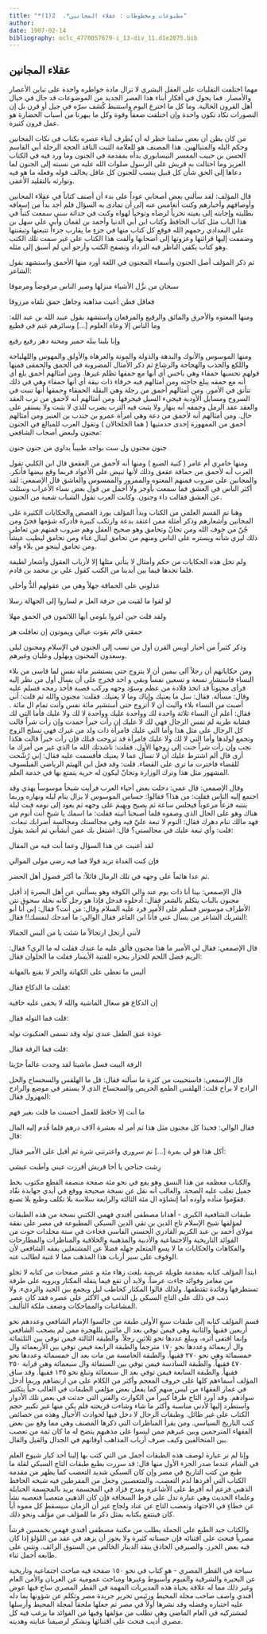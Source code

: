 ```yaml
---
title: "*مطبوعات ومخطوطات : عقلاء المجانين*.  2(1)"
author: 
date: 1907-02-14
bibliography: oclc_4770057679-i_13-div_11.d1e2075.bib
---
```




##  عقلاء المجانين 


 مهما اختلفت التقلبات على العقل البشري لا تزال مادة خواطره واحدة على تباين الأعصار والأمصار. فما يجول في أفكار أبناء هذا العصر الجديد من الموضوعات قد جال في خيال أهل القرون الخالية. وما كل ما اخترع اليوم واستنبط كُشف سرّه في جيل أو قرن بل إن التصورات تكاد تكون واحدة وإن اختلفت ضعفاً وقوة وكل ما يبهرنا من أسباب الحضارة هو عمل قرون كثيرة. 

 من كان يظن أن بعض سلفنا خطر له أن يُطرف أبناء عصره بكتاب في نكات المجانين وحكم البله والمتبالهين. هذا المصنف هو للعلامة الثبت الناقد الحجة الرحلة أبي القاسم الحسن بن حبيب المفسر النيسابوري بدأه بمقدمة في الجنون وما ورد فيه في الكتاب العزيز وما احتالت به قريش على الرسول صلوات الله عليه من نسبته إلى الجنون لما دعاها إلى الحق شأن كل قبيل ينسب للجنون كل عاقل يخالف قوله وفعله ما هو فيه وتوارثه بالتقليد الأعمى. 

 قال المؤلف: لقد سألني بعض أصحابي عوداً على بدء أن أصنف كتاباً في عقلاء المجانين وأوصافهم وأخبارهم وكنت أتغامس عنه إلى أن تمادى به السؤال فلم أجد بداً من إسعافه بطلبته وإجابته إلى بغيته تحرياً لرضاه وتوخياً لهواه وكنت في حداثة سني سمعت كتباً في هذا الباب مثل كتاب الحافظ وكتاب ابن أبي الدنيا وأحمد بن لقمان وأبي علي سهل بن علي البغدادي رحمهم الله فوقع كل كتاب منها في جزءٍ ما يقارب   جزءاً تتبعتها وتيقنتها وضممت إليها قرائنها وعزوتها إلى أصحابها وألفت هذا الكتاب على غير سمت تلك الكتب وهو كتاب يكفي الناظر فيه الترداد وتصفح الكتب وأرجو أني لم أسبق إلى مثله. 

 ثم ذكر المؤلف أصل الجنون وأسماء المجنون في اللغة أورد منها الأحمق واستشهد بقول الشاعر: 

 سبحان من نزَّل الأشياء منزلها   وصير الناس مرفوضاً ومرموقا  

 فعاقل فطن أعيت مذاهبه   وجاهل حمق تلقاه مرزوقا  

 ومنها المعتوه والأخرق والمائق والرقيع والمرقعان واستشهد بقول عبيد الله بن عبد الله:   وما الناس إلا وعاة العلوم  [...]  وسائرهم غنم في قطيع 

 وإنا بلينا ببله حمير   ومحنة دهر رفيع رقيع  

 ومنها الموسوس والأنوك والبدهة والذولة والموتة والعرهاة والأولق والمهوس واللهلباجة واللكع والجذب والهجاجة والرشاع ثم ذكر الأمثال المضروبة في الحمق والحمقى فمنها قولهم تحسبها حمقاء وهي باخس أي أنها مع حمقها تظلم غيرها. ومن أمثالهم أحمق بلغ أي أنه مع حمقه يبلغ حاجته ومن أمثالهم فيه خرقاء ذات نيقة أي أنها حمقاء وهي في ذلك تتأنق في الأمور. ومن أمثالهم أحمق من رجلة وهي البقلة الحمقاء وحمقها أنها تنبت في السروح ومسايل الأودية فيجيء السيل فيجرفها. ومن أمثالهم أنه لأحمق من ترب العقد والعقد عقد الرمل وحمقه أنه ينهار ولا يثبت فيه الترب يضرب للذي لا يثبت ولا يستقر على حال. ومن أمثالهم أنه لأحمق من دعة وهي امرأة عمرو بن جندب بن العنبر ومن أمثالهم أحمق من الممهورة  إحدى  حدمتيها ( هما الخلخالان ) وتقول العرب للمبالغ في الجنون مجنون ولبعض أصحاب الشافعي: 

 جنون مجنون ول  ست  بواجد   طبيباً يداوي من جنون جنون  

 ومنها خامري أم عامر ( كنية الضبع ) ومنها أنه لأحمق من العقعق قال ابن الكلبي   تقول العرب أنه لأحمق من حماقة عقعق وذلك لأنها تبيض على الأعواد فربما وقع بيضها فأنكر. والمجانين على ضروب فمنهم المعتوه والممرور والممسوس والعاشق قال الإصمعي: لقد أكثر الناس في العشق فما سمعت بأوجز ولا أجمل من قول بعض نساء الأعراب وسئلت عن العشق فقالت داء وجنون. وكانت العرب تقول الشباب شعبة من الجنون. 

 وهنا تم القسم العلمي من الكتاب وبدأ المؤلف يورد القصص والحكايات الكثيرة على المجانين وأشعارهم وذكر أمثلة ممن اعتقد بدعة وارتكب كبيرة فأدركه شؤمها فجنّ ومن جُنّ من خوف الله ومن تجانّ وتحامق وهو صحيح العقل وهم ضروب فمنهم من تعاطى ذلك ليري شأنه ويستره على الناس ومنهم من تحامق لينال غناء ومن تحامق ليطيب عيشاً ومن تحامق لينجو من بلاء وآفة. 

 ولم تخل هذه الحكايات من حكم وأمثال لا يتأتى مثلها إلا لأرباب العقول وأشعار لطيفة قلما   تجدها فيما بين أيدينا من الكتب كقول علي بن محمد بن قادم. 

 عذلوني على الحماقة جهلاً   وهي من عقولهم ألذُّ وأحلى  

 لو لقوا ما لقيت من حرفة العل   م لساروا إلى الجهالة رسلا  

 ولقد قلت حين أغروا بلومي   أيها اللائمون في الحمق مهلا  

 حمقي قائم بقوت عيالي   ويموتون إن تعاقلت هز  

 وذكر كثيراً من أخبار أويس القرن أول من نسب إلى الجنون في الإسلام ومجنون ليلى وسعدون المجنون وبهلول وعليان وغيرهم. 

 ومن حكاياتهم أن رجلاً آلى بيمين أن لا يتزوج حتى يستشير  مائة  نفس لما قاسى من بلاء النساء فاستشار  تسعة  و  تسعين  نفساً وبقي و  احد  فخرج على أن يسأل أول من نظر إليه فرأى مجنوناً قد اتخذ قلادة من عظم وسوّد وجهه وركب قصبة فأخذ رمحه فسلم عليه وقال: مسألة. فقال: سل ما يعنيك وإياك وما لا يعنيك. فقلت: مجنون   والله ثم قلت: أني أصبت من النساء بلاء وآليت أن لا أتزوج حتى أستشير  مائة  نفس وأنت تمام ال  مائة  . فقال: أعلم أن النساء  ثلاثة  واحدة لك وواحدة عليك وواحدة لا لك ولا عليك فأما التي لك فشابة طرية لم تمس الرجال فهي لك لا عليك إن رأت خيراً حمدت وإن رأت شراٌ قالت كل الرجال على مثل هذا وأما التي عليك فامرأة ذات ولد من غيرك فهي تسلخ الزوج وتجمع لولدها وأما التي لا لك ولا عليك فامرأة قد تزوجت قبلك فإن رأت خيراً قالت هكذا تجب وإن رأت شراً حنت إلى زوجها الأول. فقلت: ناشدتك الله ما الذي غير من أمرك ما أرى قال ألم اشترط عليك أن لا تسأل عما لا يعنيك فأقسمت عليه فقال: إني رُشّحت للقضاء فاخترت ما ترى على القضاء. قلت: وقد فعل ابن الهيثم الرياضي الفيلسوف المشهور مثل هذا وترك الوزارة وتجانّ ليكون له حرية يتمتع بها في خدمة العلم. 

 وقال الإصمعي: قال عمي: دخلت بعض أحياء العرب فرأيت شيخاً موسوساً يهذي وقد اجتمع إليه الناس فقلت: من هذا؟ فقالوا: حساس الموسوس لا يزال ينام ليله ونهاره وربما ينتبه فزعاً مرعوباً فيجلس ساعة ثم يصيح ويهيم على وجهه ثم يعود إلى نومه فبت ليلة هناك وهو على الحال الذي وصفوه فلما أصبحنا أتيته فقلت: ما اسمك يا شيخ أنت أنوم من فهد مالك تنام دهرك فقال: النوم لا تبعة عليّ فيه وفي مجالستك ومجالسة أضرابك تبعات.   قلت: وأي تبعة عليك في مجالستي؟ قال: اشتغل بك عمن أنشأني ثم أنشد يقول: 

 لقد أغنيت عن هذا السؤال   وعما أنت فيه من المقال  

 فإن كنت الغداة تريد قولا   فما فيه رضى مولى الموالي  

 ثم عدا هائماً على وجهه في تلك الرمال قائلاً: ما أكثر فضول أهل الحضر. 

 قال الإصمعي: بينا أنا ذات يوم عند والي الكوفة وهو يسألني عن أهل البصرة إذ أقبل مجنون بالباب يتكلم بالشعر فقال: أدخلوه فدخل فإذا هو رجل كأنه نخلة   سحوق نتن الأطراف موسوس فسلم على الأمير فرد عليه السلام وقال: من أنت؟ فقال: إني أنا أبو الشريك الشاعر من يسأل عني فأنا ابن الفاغر فقال الوالي: ما أمدحك لنفسك!! فقال: 

 لأنني أرتجل ارتجالاً   ما شئت يا من ألبس الجمالا  

 قال الإصمعي: فقال لي الأمير ما هذا مجنون فألق عليه ما عندك فقلت له ما الري؟ فقال: الريم فضل اللحم للجزار ينحره للفتية الأيسار فقلت ما الحلوان فقال: 

 أليس ما تعطي على الكهانة   والحر لا يقنع بالمهانة  

 فقلت ما الدكاع فقال: 

 إن الدكاع هو سعال الماشية   والله لا يخفى عليه خافية  

 قلت فما التوله فقال: 

 عوذة عنق الطفل عندي توله   وقد تسمى العنكبوت توله  

 قلت فما الرفة فقال: 

 الرفة البيت فسل ماشيتا   لقد وجدت عالماً خرّيتا  

 قال الإسمعي: فاستحييت من كثرة ما سألته فقال: قل ما الهلقس والسحساح والحل الرادح لا براح قلت: الهلقس الطمع الحريص والسحساح الذي لا يستقر في موضع والرادح المهزول فقال: 

 ما أنت إلا حافظ للعمل   أحسنت ما قلت بغير فهم  

 فقال الوالي: فحبذا كل مجنون مثل هذا ثم أمر له بعشرة  آلاف  درهم فلما قُدم إليه المال قال: 

 أكل هذا هو لي بمرة  [...]  تم سروري واعترتني شرة   ثم أقبل على الأمير فقال: 

 رِشت جناحي يا أخا قريش   أقررت عيني وأطبت عيشي  

 والكتاب معظمه من هذا النسق وهو يقع في نحو  مئة  صفحة منصفة القطع مكتوب بخط جميل تغلب عليه الصحة. والغالب أنه نقل عن نسخة صحيحة ووقع في أيدي جهابذة نقّاد فقوّموا منآده وأوده أما إنشاؤه ال  مئة  الثالثة والرابعة سلاسة بلا تكلف وطبع بلا تصنع.  

 طبقات الشافعية الكبرى - أهدانا مصطفى أفندي فهمي الكتبي نسخة من هذه الطبقات لمؤلفها شيخ الإسلام تاج الدين بن تقي الدين السبكي المطبوعة في مصر على نفقة مولاي أحمد بن عبد الكريم القادري الحسني الفاسي فجاءت في  ستة  مجلدات حوت من الفوائد التاريخية والاجتماعية والأدبية والمذهبية والخلافية والمناظرات والمطارحات والفكاهات والحكايات ما لا يسع المتعلم جهله فضلاً عن المشتغلين بفقه الشافعي لأن الوقوف على سير أرباب هذا المذهب مما لا غنية لطالب عنه. 

 ابتدأ المؤلف كتابه بمقدمة طويلة عريضة بلغت زهاء  مئة  و  عشر  صفحات من كتابه لا تخلو من مغامز وفوائد جاءت عرضاً. ولابد أن تقع فيما ينقله المكثار ويرويه على طرفة تستطرفها وفائدة تقتطفها. ولذلك قالوا المكثار كحاطب ليل ويجمع بين الجيد والرديء. ولا ذنب في ذلك على التاج السبكي بل الذنب في الأكثر على عصره فقد كان عصر المشاغبات والمماحكات وضعف ملكة التأليف. 

 قسم المؤلف كتابه إلى طبقات سبعٍ الأولى طبقة من جالسوا الإمام الشافعي وعددهم نحو  أربعين  فقيهاً والثانية وهي فيمن توفي بعد ال  مائتين  يللهجرة ممن لم يصحب الشافعي وإنما اقتفى أثره، ويبلغ عددها نحو  ثلاثين  رجلاً. والطبقة الثالثة فيمن توفي بين الثلثمائة وال  أربعمائة  وعددها نحو  ١٧٠  مترجماً والطبقة الرابعة فيمن توفي بين الأربعمائة وال  خمسمائة  وهي نحو  ٢٧٠  فقيهاً. والطبقة الخامسة من مات بعد ال  خمسمائة  وعددها نحو  ٤٧٠  فقيهاً. والطبقة السادسة فيمن توفي بين الستمائة وال  سبعمائة  وهي قرابة  ٢٥٠  فقيهاً. والطبقة   السابعة فيمن توفي بعد ال  سبعمائة  وتبلغ نحو  ١٣٥  فقيهاً. وقد ساق المؤلف أسماءهم كلها على حروف المعجم وأكثر من الكلام على من ارتضاهم وربما أدخل في غمار الفقهاء من ليس منهم كما يفعل بعض مؤلفي الطبقات في الغالب حباُ بتكثير سوادهم.   وقد أورد التاج طرفاً كبيراً من الكوارث والفتن التي حدثت في بعض تلك الأدوار واستطرد إليها لأدنى مناسبة وأكثر ما شاء وشاءت قريحته فلم يكن منها غير تكبير حجم الكتاب على غير طائل. وطبقات الرجال لا دخل فيها لحوادث الأجيال وهذه من خصائص كتب التاريخ السياسي. ومن يقرأ المناظرات التي ذكرها المصنف وهي مما وقع بين بعض الفقهاء المترجمين وبين غيرهم ممن ليسوا على مذهبهم يتضح له ما كان ثمة من تعصب بين المتخالفين وكيف صرف أرباب المذاهب أوقاتهم في الجدال والقيل والقال. 

 وإنا لم نر عبارة لوصف هذه الطبقات أجمل من التي كتب بها إلينا  أحد  كبار شيوخ العلم في الشام عندما صدر الجزء الأول منها قال: قد سررت بطبع طبقات التاج السبكي لقلة ما طبع من كتب التاريخ في مصر وإن كان السبكي شديد التعصب كما يظهر من مقدمة الكتاب التي أفردها لذم التعصب، والمتعصبين وجعل من المفرطين فيه شيخه الحافظ الذهبي فزعم أنه أفرط على الأشاعرة ومدح فزاد في المجسمة يريد بالمجسمة الحنابلة وعلماء الحديث وهي عبارة تدل على فرط السخافة فإن كان الذهبي متعصباً فتعصبه نشأ عن خطاءٍ في الاجتهاد وتعصب التاج عن عناد ولجاج غير أن الزمان سيسقط كل مموه أياً كان فينتفع بكتابه بمثل ذكر ما للمؤلف من مؤلَّف ونحو ذلك.  

 والكتاب جيد الطبع على الجملة يطلب من مكتبة مصطفى أفندي فهمي بخمسين قرشاً مصرياً فنحث على اقتنائه فإن حسناته كثيرة ولا يجوز أن يزهد في عقد من اللؤلؤ إذا كان فيه بعض الخرز. والصيرفي الحاذق ينقد الدينار الخالص من الستوق الزائف. ونثني على طابعه أجمل ثناء. 

 سياحة في القطر المصري - هو كتاب في نحو  ١٥٠  صفحة فيه مباحث اجتماعية وتاريخية عن البحيرة والشرقية والفيوم وأسيوط وغيرها ومباحث عمومية عن العربان والأمن العام وغير ذلك مما له علاقة بحياة هذه المديريات المهمة في القطر المصري ساح فيها عوض أفندي واصف صاحب مجلة المحيط ورئيس تحرير جريدة مصر وتكلم عن شؤونها بما دله عليه اختباره وفضله وقد نشرها أولاً في مصر ثم جعلها ملحقاً لمجلة المحيط وأرسلها لمشتركيه في العام الماضي وهي تطلب من مؤلفها وفيها من الفوائد ما يرغب فيه كل مصري أديب فنحث على اقتنائها ونشكر لرصيفنا عنايته وهديته. 
